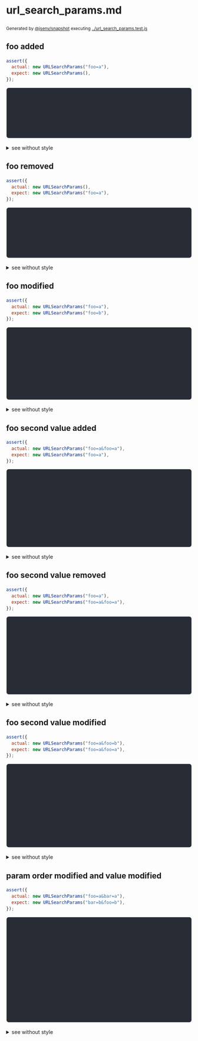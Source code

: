 # url_search_params.md

<sub>
  Generated by <a href="https://github.com/jsenv/core/tree/main/packages/independent/snapshot">@jsenv/snapshot</a> executing <a href="../url_search_params.test.js">../url_search_params.test.js</a>
</sub>

## foo added

```js
assert({
  actual: new URLSearchParams("foo=a"),
  expect: new URLSearchParams(),
});
```

![img](url_search_params/foo_added_throw.svg)

<details>
  <summary>see without style</summary>

```console
AssertionError: actual and expect are different

actual: URLSearchParams(
  "foo" => [
    "a",
  ],
)
expect: URLSearchParams()
```

</details>


## foo removed

```js
assert({
  actual: new URLSearchParams(),
  expect: new URLSearchParams("foo=a"),
});
```

![img](url_search_params/foo_removed_throw.svg)

<details>
  <summary>see without style</summary>

```console
AssertionError: actual and expect are different

actual: URLSearchParams()
expect: URLSearchParams(
  "foo" => [
    "a",
  ],
)
```

</details>


## foo modified

```js
assert({
  actual: new URLSearchParams("foo=a"),
  expect: new URLSearchParams("foo=b"),
});
```

![img](url_search_params/foo_modified_throw.svg)

<details>
  <summary>see without style</summary>

```console
AssertionError: actual and expect are different

actual: URLSearchParams(
  "foo" => [
    "a",
  ],
)
expect: URLSearchParams(
  "foo" => [
    "b",
  ],
)
```

</details>


## foo second value added

```js
assert({
  actual: new URLSearchParams("foo=a&foo=a"),
  expect: new URLSearchParams("foo=a"),
});
```

![img](url_search_params/foo_second_value_added_throw.svg)

<details>
  <summary>see without style</summary>

```console
AssertionError: actual and expect are different

actual: URLSearchParams(
  "foo" => [
    "a",
    "a",
  ],
)
expect: URLSearchParams(
  "foo" => [
    "a",
  ],
)
```

</details>


## foo second value removed

```js
assert({
  actual: new URLSearchParams("foo=a"),
  expect: new URLSearchParams("foo=a&foo=a"),
});
```

![img](url_search_params/foo_second_value_removed_throw.svg)

<details>
  <summary>see without style</summary>

```console
AssertionError: actual and expect are different

actual: URLSearchParams(
  "foo" => [
    "a",
  ],
)
expect: URLSearchParams(
  "foo" => [
    "a",
    "a",
  ],
)
```

</details>


## foo second value modified

```js
assert({
  actual: new URLSearchParams("foo=a&foo=b"),
  expect: new URLSearchParams("foo=a&foo=a"),
});
```

![img](url_search_params/foo_second_value_modified_throw.svg)

<details>
  <summary>see without style</summary>

```console
AssertionError: actual and expect are different

actual: URLSearchParams(
  "foo" => [
    "a",
    "b",
  ],
)
expect: URLSearchParams(
  "foo" => [
    "a",
    "a",
  ],
)
```

</details>


## param order modified and value modified

```js
assert({
  actual: new URLSearchParams("foo=a&bar=a"),
  expect: new URLSearchParams("bar=b&foo=b"),
});
```

![img](url_search_params/param_order_modified_and_value_modified_throw.svg)

<details>
  <summary>see without style</summary>

```console
AssertionError: actual and expect are different

actual: URLSearchParams(
  "foo" => [
    "a",
  ],
  "bar" => [
    "a",
  ],
)
expect: URLSearchParams(
  "bar" => [
    "b",
  ],
  "foo" => [
    "b",
  ],
)
```

</details>
